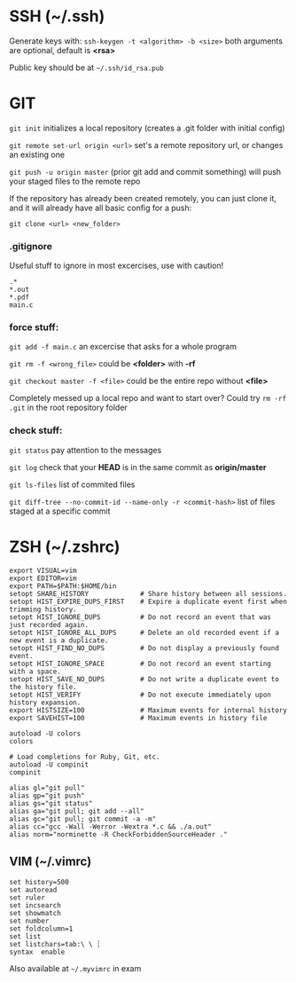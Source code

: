 # SSH (~/.ssh)
Generate keys with: `ssh-keygen -t <algorithm> -b <size>` both arguments are optional, default is __\<rsa\>__

Public key should be at `~/.ssh/id_rsa.pub`

# GIT

`git init` initializes a local repository (creates a .git folder with initial config)

`git remote set-url origin <url>` set's a remote repository url, or changes an existing one

`git push -u origin master` (prior git add and commit something) will push your staged files to the remote repo

If the repository has already been created remotely, you can just clone it, and it will already have all basic config for a push:

`git clone <url> <new_folder>`

### .gitignore
Useful stuff to ignore in most excercises, use with caution!
```
.*
*.out
*.pdf
main.c
```

### force stuff:
`git add -f main.c` an excercise that asks for a whole program

`git rm -f <wrong_file>` could be __\<folder\>__ with __-rf__

`git checkout master -f <file>` could be the entire repo without __\<file\>__
 
 Completely messed up a local repo and want to start over? Could try `rm -rf .git` in the root repository folder

### check stuff:
`git status` pay attention to the messages
 
`git log` check that your __HEAD__ is in the same commit as __origin/master__

`git ls-files` list of commited files
 
`git diff-tree --no-commit-id --name-only -r <commit-hash>` list of files staged at a specific commit
 
 
# ZSH (~/.zshrc)
```
export VISUAL=vim
export EDITOR=vim
export PATH=$PATH:$HOME/bin
setopt SHARE_HISTORY             # Share history between all sessions.
setopt HIST_EXPIRE_DUPS_FIRST    # Expire a duplicate event first when trimming history.
setopt HIST_IGNORE_DUPS          # Do not record an event that was just recorded again.
setopt HIST_IGNORE_ALL_DUPS      # Delete an old recorded event if a new event is a duplicate.
setopt HIST_FIND_NO_DUPS         # Do not display a previously found event.
setopt HIST_IGNORE_SPACE         # Do not record an event starting with a space.
setopt HIST_SAVE_NO_DUPS         # Do not write a duplicate event to the history file.
setopt HIST_VERIFY               # Do not execute immediately upon history expansion.
export HISTSIZE=100              # Maximum events for internal history
export SAVEHIST=100              # Maximum events in history file

autoload -U colors
colors

# Load completions for Ruby, Git, etc.
autoload -U compinit
compinit

alias gl="git pull"
alias gp="git push"
alias gs="git status"
alias ga="git pull; git add --all"
alias gc="git pull; git commit -a -m"
alias cc="gcc -Wall -Werror -Wextra *.c && ./a.out"
alias norm="norminette -R CheckForbiddenSourceHeader ."
```

## VIM (~/.vimrc)
```
set history=500
set autoread
set ruler
set incsearch
set showmatch
set number
set foldcolumn=1
set list
set listchars=tab:\ \ ┊
syntax	enable
```

Also available at `~/.myvimrc` in exam
